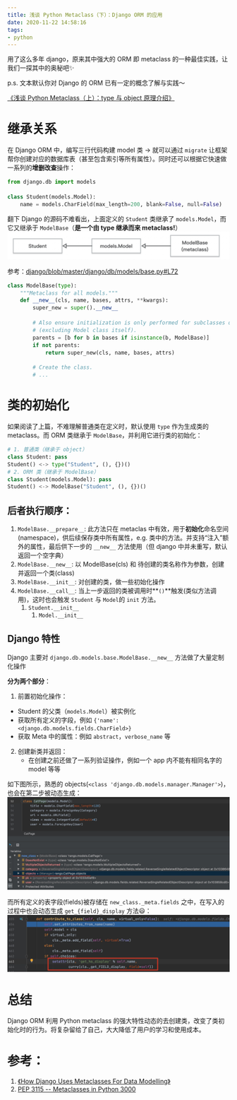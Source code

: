 ```yaml
---
title: 浅谈 Python Metaclass（下）：Django ORM 的应用
date: 2020-11-22 14:58:16
tags:
- python
---
```



用了这么多年 django，原来其中强大的 ORM 即 metaclass 的一种最佳实践，让我们一探其中的奥秘吧✨

p.s. 文本默认你对 Django 的 ORM 已有一定的概念了解与实践～

<!--more-->

[《浅谈 Python Metaclass（上）：type 与 object 原理介绍》](/blog/20201115/python-type-and-object/)

# 继承关系

在 Django ORM 中，编写三行代码构建 model 类 -> 就可以通过 `migrate` 让框架帮你创建对应的数据库表（甚至包含索引等所有属性）。同时还可以根据它快速做一系列的**增删改查**操作：  

```python
from django.db import models

class Student(models.Model):
    name = models.CharField(max_length=200, blank=False, null=False)
```

翻下 Django 的源码不难看出，上面定义的 `Student` 类继承了 `models.Model`，而它又继承于 `ModelBase`（**是一个由 type 继承而来 metaclass!**）  
![](../images/blog/200104_japan_travel/16059273576073.jpg)

参考：[django/blob/master/django/db/models/base.py#L72](https://github.com/django/django/blob/master/django/db/models/base.py#L72)
```python
class ModelBase(type):
    """Metaclass for all models."""
    def __new__(cls, name, bases, attrs, **kwargs):
        super_new = super().__new__

        # Also ensure initialization is only performed for subclasses of Model
        # (excluding Model class itself).
        parents = [b for b in bases if isinstance(b, ModelBase)]
        if not parents:
            return super_new(cls, name, bases, attrs)

        # Create the class.
        # ...
```

# 类的初始化

如果阅读了上篇，不难理解普通类在定义时，默认使用 `type` 作为生成类的 metaclass。而 ORM 类继承于 `ModelBase`，并利用它进行类的初始化：

```python
# 1. 普通类（继承于 object）
class Student: pass
Student() <-> type("Student", (), {})()
# 2. ORM 类（继承于 ModelBase）
class Student(models.Model): pass
Student() <-> ModelBase("Student", (), {})()
```

## 后者执行顺序：

1. `ModelBase.__prepare__`: 此方法只在 metaclas 中有效，用于**初始化**命名空间(namespace)，供后续保存类中所有属性，e.g. 类中的方法。并支持“注入”额外的属性，最后供下一步的 `__new__` 方法使用（但 django 中并未重写，默认返回一个空字典）
2. `ModelBase.__new__`: 以 ModelBase(cls) 和 待创建的类名称作为参数，创建并返回一个类(class)
3. `ModelBase.__init__`: 对创建的类，做一些初始化操作
4. `ModelBase.__call__`: 当上一步返回的类被调用时**`()`**触发(类似方法调用)，这时也会触发 `Student` 与 `Model`的 `init` 方法。
    1. `Student.__init__`
        1. `Model.__init__`
   

## Django 特性

Django 主要对 `django.db.models.base.ModelBase.__new__` 方法做了大量定制化操作

**分为两个部分**：

1. 前置初始化操作：
  - Student 的父类（`models.Model`）被实例化
  - 获取所有定义的字段，例如 `{'name': <django.db.models.fields.CharField>}`
  - 获取 Meta 中的属性：例如 `abstract`，`verbose_name` 等
2. 创建新类并返回：
    - 在创建之前还做了一系列验证操作，例如一个 app 内不能有相同名字的 model 等等

如下图所示，熟悉的 objects(`<class 'django.db.models.manager.Manager'>`)，也会在第二步被动态生成：
![](../images/blog/200104_japan_travel/16060245107097.jpg)

而所有定义的表字段(fields)被存储在 `new_class._meta.fields` 之中，在写入的过程中也会动态生成 `get_{field}_display` 方法😃：
![](../images/blog/200104_japan_travel/16060241730731.jpg)

    
# 总结

Django ORM 利用 Python metaclass 的强大特性动态的去创建类，改变了类初始化时的行为。将复杂留给了自己，大大降低了用户的学习和使用成本。  

# 参考：

1. [《How Django Uses Metaclasses For Data Modelling》](https://medium.com/swlh/how-django-use-data-descriptors-metaclasses-for-data-modelling-14b307280fce)
2. [PEP 3115 -- Metaclasses in Python 3000](https://www.python.org/dev/peps/pep-3115/#invoking-the-metaclass)


